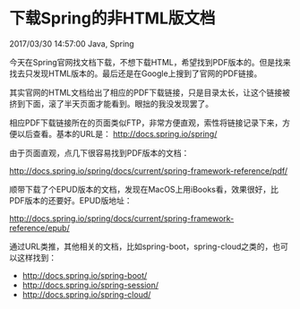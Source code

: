 # 下载Spring的非HTML版文档
2017/03/30 14:57:00
Java, Spring


今天在Spring官网找文档下载，不想下载HTML，希望找到PDF版本的。但是找来找去只发现HTML版本的。最后还是在Google上搜到了官网的PDF链接。

其实官网的HTML文档给出了相应的PDF下载链接，只是目录太长，让这个链接被挤到下面，滚了半天页面才能看到。眼拙的我没发现罢了。

相应PDF下载链接所在的页面类似FTP，非常方便直观，索性将链接记录下来，方便以后查看。基本的URL是： <http://docs.spring.io/spring/>

由于页面直观，点几下很容易找到PDF版本的文档：

<http://docs.spring.io/spring/docs/current/spring-framework-reference/pdf/>

顺带下载了个EPUD版本的文档，发现在MacOS上用iBooks看，效果很好，比PDF版本的还要好。EPUD版地址：

<http://docs.spring.io/spring/docs/current/spring-framework-reference/epub/>

通过URL类推，其他相关的文档，比如spring-boot，spring-cloud之类的，也可以这样找到：
- <http://docs.spring.io/spring-boot/>
- <http://docs.spring.io/spring-session/>
- <http://docs.spring.io/spring-cloud/>

